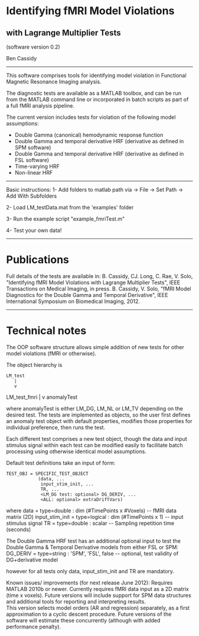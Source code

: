 Identifying fMRI Model Violations 
=================================
with Lagrange Multiplier Tests
------------------------------

(software version 0.2)

Ben Cassidy

------------------------

This software comprises tools for identifying model violation in Functional Magnetic Resonance Imaging analysis. 

The diagnostic tests are available as a MATLAB toolbox, and can be run from the MATLAB command line or incorporated in batch scripts as part of a full fMRI analysis pipeline.  

The current version includes tests for violation of the following model assumptions:

- Double Gamma (canonical) hemodynamic response function
- Double Gamma and temporal derivative HRF (derivative as defined in SPM software)
- Double Gamma and temporal derivative HRF (derivative as defined in FSL software)
- Time-varying HRF
- Non-linear HRF

------------------------
Basic instructions:
1- Add folders to matlab path via 
        -> File -> Set Path -> Add With Subfolders

2- Load LM_testData.mat from the 'examples' folder

3- Run the example script "example_fmriTest.m"

4- Test your own data!

------------------------
Publications
============

Full details of the tests are available in:
B. Cassidy, CJ. Long, C. Rae, V. Solo, "Identifying fMRI Model Violations with Lagrange Multiplier Tests", IEEE Transactions on Medical Imaging, in press.
B. Cassidy, V. Solo, "fMRI Model Diagnostics for the Double Gamma and Temporal Derivative", IEEE International Symposium on Biomedical Imaging, 2012.

------------------------

Technical notes
===============

The OOP software structure allows simple addition of new tests for other model violations (fMRI or otherwise).

The object hierarchy is
	
	LM_test
	   |
	   v
   LM_test_fmri
	   |
	   v
   anomalyTest

where anomalyTest is either LM_DG, LM_NL or LM_TV depending on the
desired test.  The tests are implemented as objects, so the user 
first defines an anomaly test object with default properties, 
modifies those properties for individual preference, then runs the 
test. 

Each different test comprises a new test object, though the data 
and input stimulus signal within each test can be modified easily 
to facilitate batch processing using otherwise identical model 
assumptions.

Default test definitions take an input of form:

    TEST_OBJ = SPECIFIC_TEST_OBJECT
                (data, ...
                 input_stim_init, ...
                 TR, ...
                 <LM_DG test: optional> DG_DERIV, ...
                 <ALL: optional> extraDriftVars)

where
    data            = type=double  : dim (#TimePoints x #Voxels)
                         -- fMRI data matrix (2D)
    input_stim_init = type=logical : dim (#TimePoints x 1)
                         -- input stimulus signal
    TR              = type=double  : scalar
                         -- Sampling repetition time (seconds)

The Double Gamma HRF test has an additional optional input to test the
Double Gamma & Temporal Derivative models from either FSL or SPM:
    DG_DERIV        = type=string  : 'SPM', 'FSL', false
                         -- optional, test validity of DG+derivative model

however for all tests only data, input_stim_init and TR are mandatory.

Known issues/ improvements (for next release June 2012):
Requires MATLAB 2010b or newer.
Currently requires fMRI data input as a 2D matrix (time x voxels). Future versions will include support for SPM data structures and additional tools for reporting and interpreting results.  
This version selects model orders (AR and regression) separately, as a first approximation to a cyclic descent procedure. Future versions of the software will estimate these concurrently (although with added performance penalty).
